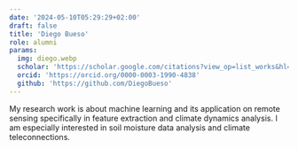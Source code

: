 ```yaml
---
date: '2024-05-10T05:29:29+02:00'
draft: false
title: 'Diego Bueso'
role: alumni
params:
  img: diego.webp
  scholar: 'https://scholar.google.com/citations?view_op=list_works&hl=en&user=klzMJpQAAAAJ&gmla=AJsN-F51M2EQQFPqT6FHltjlOUnOOLTutofA7DxiY76I5G3AuhYYQ2FXlHFnR6waHkuYK1X79NVxyk_Nq3_B_QorxKUhuATyz5DGt2LFgZS6rTVsA44hZiE'
  orcid: 'https://orcid.org/0000-0003-1990-4838'
  github: 'https://github.com/DiegoBueso'
---
```






My research work is about machine learning and its application on remote sensing specifically in feature extraction and climate dynamics analysis. I am especially interested in soil moisture data analysis and climate teleconnections.
